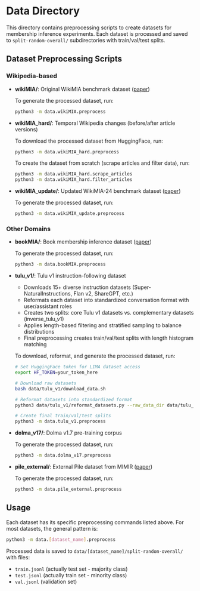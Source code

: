 # Data Directory

This directory contains preprocessing scripts to create datasets for membership inference experiments. Each dataset is processed and saved to `split-random-overall/` subdirectories with train/val/test splits.

## Dataset Preprocessing Scripts

### Wikipedia-based

- **wikiMIA/**: Original WikiMIA benchmark dataset ([paper](https://arxiv.org/abs/2310.16789))
  
  To generate the processed dataset, run:
  ```bash
  python3 -m data.wikiMIA.preprocess
  ```
  
- **wikiMIA_hard/**: Temporal Wikipedia changes (before/after article versions)
  
  To download the processed dataset from HuggingFace, run:
  ```bash
  python3 -m data.wikiMIA_hard.preprocess
  ```
  
  To create the dataset from scratch (scrape articles and filter data), run:
  ```bash
  python3 -m data.wikiMIA_hard.scrape_articles
  python3 -m data.wikiMIA_hard.filter_articles
  ```
  
- **wikiMIA_update/**: Updated WikiMIA-24 benchmark dataset ([paper](https://arxiv.org/abs/2408.08661))
  
  To generate the processed dataset, run:
  ```bash
  python3 -m data.wikiMIA_update.preprocess
  ```

### Other Domains

- **bookMIA/**: Book membership inference dataset ([paper](https://arxiv.org/abs/2310.16789))
  
  To generate the processed dataset, run:
  ```bash
  python3 -m data.bookMIA.preprocess
  ```
- **tulu_v1/**: Tulu v1 instruction-following dataset
  - Downloads 15+ diverse instruction datasets (Super-NaturalInstructions, Flan v2, ShareGPT, etc.)
  - Reformats each dataset into standardized conversation format with user/assistant roles
  - Creates two splits: core Tulu v1 datasets vs. complementary datasets (inverse_tulu_v1)
  - Applies length-based filtering and stratified sampling to balance distributions
  - Final preprocessing creates train/val/test splits with length histogram matching
  
  To download, reformat, and generate the processed dataset, run:
  ```bash
  # Set HuggingFace token for LIMA dataset access
  export HF_TOKEN=your_token_here
  
  # Download raw datasets
  bash data/tulu_v1/download_data.sh
  
  # Reformat datasets into standardized format
  python3 data/tulu_v1/reformat_datasets.py --raw_data_dir data/tulu_v1/raw_train/ --output_dir data/tulu_v1/processed/ --dataset tulu_v1
  
  # Create final train/val/test splits
  python3 -m data.tulu_v1.preprocess
  ```
- **dolma_v17/**: Dolma v1.7 pre-training corpus
  
  To generate the processed dataset, run:
  ```bash
  python3 -m data.dolma_v17.preprocess
  ```

- **pile_external/**: External Pile dataset from MIMIR ([paper](https://arxiv.org/abs/2402.07841))
  
  To generate the processed dataset, run:
  ```bash
  python3 -m data.pile_external.preprocess
  ```

## Usage

Each dataset has its specific preprocessing commands listed above. For most datasets, the general pattern is:
```bash
python3 -m data.[dataset_name].preprocess
```

Processed data is saved to `data/[dataset_name]/split-random-overall/` with files:
- `train.jsonl` (actually test set - majority class)
- `test.jsonl` (actually train set - minority class) 
- `val.jsonl` (validation set)
